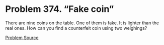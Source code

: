 # Problem 374. “Fake coin”

There are nine coins on the table. One of them is fake. It is lighter than the real ones. How can you find a counterfeit coin using two weighings?

[Problem Source](https://www.trizland.ru/tasks/5164/)